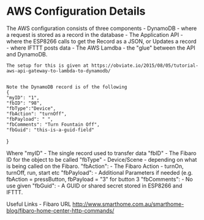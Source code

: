 
# AWS Configuration Details

The AWS configuration consists of three components
	- DynamoDB - where a request is stored as a record in the database
	- The Application API 
		- where the ESP8266 calls to get the Record as a JSON, or Updates a record
		- where IFTTT posts data
	- The AWS Lamdba - the "glue" between the API and DynamoDB.
	
	The setup for this is given at https://obviate.io/2015/08/05/tutorial-aws-api-gateway-to-lambda-to-dynamodb/
	
	
	Note the DynamoDB record is of the following  
	{
	"myID": "1",
	"fbID": "98",
	"fbType":"Device",
	"fbAction": "turnOff",
	"fbPayload": " ",
	"fbComments": "Turn Fountain Off",
	"fbGuid": "this-is-a-guid-field"
}	   

Where 
	"myID"				- 	The single record used to transfer data
	"fbID"				-		The Fibaro ID for the object to be called
	"fbType"			-		Device/Scene - depending on what is being called on the Fibaro.
	"fbAction":		-		The Fibaro Action - turnOn, turnOff, run, start etc
	"fbPayload":	-		Additional Parameters if needed (e.g. fbAction = pressButton, fbPayload = "3" for button 3
	"fbComments": -		No use given
	"fbGuid": 		- 	A GUID or shared secret stored in ESP8266 and IFTTT.
	
	
Useful Links - Fibaro URL http://www.smarthome.com.au/smarthome-blog/fibaro-home-center-http-commands/

